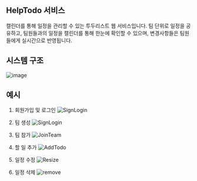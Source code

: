 ## HelpTodo 서비스

캘린더를 통해 일정을 관리할 수 있는 투두리스트 웹 서비스입니다. 팀 단위로 일정을 공유하고, 팀원들과의 일정을 캘린더를 통해 한눈에 확인할 수 있으며, 변경사항들은 팀원들에게 실시간으로 반영됩니다.

## 시스템 구조

![image](https://github.com/jungchanSon/HelpTodo-back/assets/77601495/186e64e7-4afd-474b-9441-ee75d37c8866)


## 예시

1. 회원가입 및 로그인
   ![SignLogin](https://github.com/jungchanSon/HelpTodo-front/assets/77601495/e79e7624-aa33-4e88-a71d-e052307905e7)

2. 팀 생성
   ![SignLogin](https://github.com/jungchanSon/HelpTodo-front/assets/77601495/40acb974-47f9-42c2-8a39-dc2f94ca01ec)

3. 팀 참가
   ![JoinTeam](https://github.com/jungchanSon/HelpTodo-front/assets/77601495/a1872040-4986-4499-8e95-2ca588e79ea0)

4. 할 일 추가
   ![AddTodo](https://github.com/jungchanSon/HelpTodo-front/assets/77601495/8625c3f9-dee7-4a42-bd25-bc9081e4dfd1)

5. 일정 수정
   ![Resize](https://github.com/jungchanSon/HelpTodo-front/assets/77601495/d5666370-db08-42c0-80de-935c43940ad3)

6. 일정 삭제
   ![remove](https://github.com/jungchanSon/HelpTodo-front/assets/77601495/3fd27d2d-99e5-4273-8e31-f6ade789c8d2)

 
